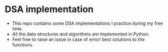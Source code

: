# DSA implementation

- This repo contains some DSA implementations I practice during my free time.
- All the data structures and algorithms are implemented in Python.
- Feel free to raise an issue in case of error/ best solutions to the functions.


